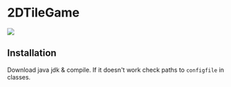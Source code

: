 # 2DTileGame

![](Mission-to-Mars-Game.gif)


## Installation

Download java jdk & compile.
If it doesn't work check paths to `configfile` in classes.
